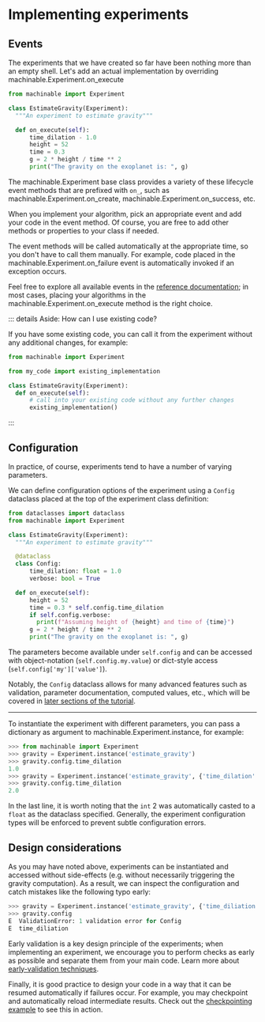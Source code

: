 # Implementing experiments

## Events

The experiments that we have created so far have been nothing more than an empty shell. Let's add an actual implementation by overriding <Pydoc caption="on_execute()">machinable.Experiment.on_execute</Pydoc>

```python
from machinable import Experiment

class EstimateGravity(Experiment):
  """An experiment to estimate gravity"""

  def on_execute(self):
      time_dilation - 1.0
      height = 52
      time = 0.3
      g = 2 * height / time ** 2
      print("The gravity on the exoplanet is: ", g)
```

The <Pydoc>machinable.Experiment</Pydoc> base class provides a variety of these lifecycle event methods that are prefixed with `on_`, such as <Pydoc caption="on_create()">machinable.Experiment.on_create</Pydoc>, <Pydoc caption="on_success()">machinable.Experiment.on_success</Pydoc>, etc.

When you implement your algorithm, pick an appropriate event and add your code in the event method. Of course, you are free to add other methods or properties to your class if needed.

The event methods will be called automatically at the appropriate time, so you don't have to call them manually. For example, code placed in the <Pydoc caption="on_failure()">machinable.Experiment.on_failure</Pydoc> event is automatically invoked if an exception occurs.

Feel free to explore all available events in the [reference documentation](../../reference/); in most cases, placing your algorithms in the <Pydoc caption="on_execute()">machinable.Experiment.on_execute</Pydoc> method is the right choice.

::: details Aside: How can I use existing code?

If you have some existing code, you can call it from the experiment without any additional changes, for example:

```python
from machinable import Experiment

from my_code import existing_implementation

class EstimateGravity(Experiment):
  def on_execute(self):
      # call into your existing code without any further changes
      existing_implementation()
```

:::

## Configuration

In practice, of course, experiments tend to have a number of varying parameters.

We can define configuration options of the experiment using a `Config` dataclass placed at the top of the experiment class definition:

```python
from dataclasses import dataclass
from machinable import Experiment

class EstimateGravity(Experiment):
  """An experiment to estimate gravity"""

  @dataclass
  class Config:
      time_dilation: float = 1.0
      verbose: bool = True

  def on_execute(self):
      height = 52
      time = 0.3 * self.config.time_dilation
      if self.config.verbose:
        print(f"Assuming height of {height} and time of {time}")
      g = 2 * height / time ** 2
      print("The gravity on the exoplanet is: ", g)

```

The parameters become available under `self.config` and can be accessed with object-notation (`self.config.my.value`) or dict-style access (`self.config['my']['value']`).

Notably, the `Config` dataclass allows for many advanced features such as validation, parameter documentation, computed values, etc., which will be covered in [later sections of the tutorial](../elements-in-depth/advanced-configuration.md).

---

To instantiate the experiment with different parameters, you can pass a dictionary as argument to <Pydoc>machinable.Experiment.instance</Pydoc>, for example:

```python
>>> from machinable import Experiment
>>> gravity = Experiment.instance('estimate_gravity')
>>> gravity.config.time_dilation
1.0
>>> gravity = Experiment.instance('estimate_gravity', {'time_dilation': 2})
>>> gravity.config.time_dilation
2.0
```

In the last line, it is worth noting that the `int` 2 was automatically casted to a `float` as the dataclass specified. Generally, the experiment configuration types will be enforced to prevent subtle configuration errors.

## Design considerations

As you may have noted above, experiments can be instantiated and accessed without side-effects (e.g. without necessarily triggering the gravity computation). As a result, we can inspect the configuration and catch mistakes like the following typo early:

```python
>>> gravity = Experiment.instance('estimate_gravity', {'time_diliation': 2})
>>> gravity.config
E  ValidationError: 1 validation error for Config
E  time_diliation
```

Early validation is a key design principle of the experiments; when implementing an experiment, we encourage you to perform checks as early as possible and separate them from your main code. Learn more about [early-validation techniques](../elements-in-depth/advanced-configuration.md#validation).

Finally, it is good practice to design your code in a way that it can be resumed automatically if failures occur. For example, you may checkpoint and automatically reload intermediate results. Check out the [checkpointing example](../../examples/checkpointing.md) to see this in action.
